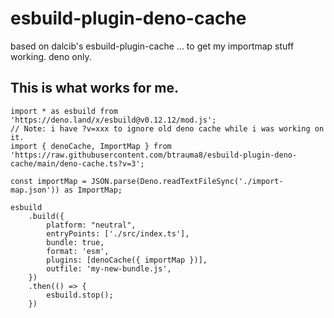 # esbuild-plugin-deno-cache
based on dalcib's esbuild-plugin-cache ... to get my importmap stuff working. deno only.

## This is what works for me.

    import * as esbuild from 'https://deno.land/x/esbuild@v0.12.12/mod.js';
    // Note: i have ?v=xxx to ignore old deno cache while i was working on it.
    import { denoCache, ImportMap } from 'https://raw.githubusercontent.com/btrauma8/esbuild-plugin-deno-cache/main/deno-cache.ts?v=3';

    const importMap = JSON.parse(Deno.readTextFileSync('./import-map.json')) as ImportMap;

    esbuild
        .build({
            platform: "neutral",
            entryPoints: ['./src/index.ts'],
            bundle: true,
            format: 'esm',
            plugins: [denoCache({ importMap })],
            outfile: 'my-new-bundle.js',
        })
        .then(() => {
            esbuild.stop();
        })